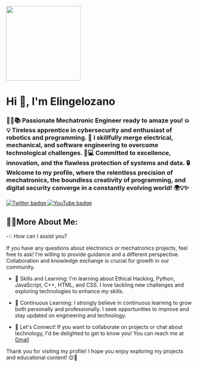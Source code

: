 <div id="header" align="left">
  <img src="https://giphy.com/gifs/13HgwGsXF0aiGY" width="200"/>
  <h1 aling="center"> Hi 👋, I'm Elingelozano</h1>
  <h3 aling="center">🔧🤖📚 Passionate Mechatronic Engineer ready to amaze you! 💥💡 Tireless apprentice in cybersecurity and enthusiast       of robotics and programming. 🚀 I skillfully merge electrical, mechanical, and software engineering to overcome technological               challenges. 💪💻 Committed to excellence, innovation, and the flawless protection of systems and data. 🔒 Welcome to my profile, 
    where the relentless precision of mechatronics, the boundless creativity of programming, and digital security converge in a constantly       evolving world! 🌍💡✨
  </h3>
</div
<div id="badges" style="text-align: center;">
  <a href="https://twitter.com/FREDERICKLOZA14" target="_blank">
    <img src="https://img.shields.io/twitter/url?url=https%3A%2F%2Ftwitter.com%2FFREDERICKLOZA14&style=piso&logo=twitter&logoColor=azul&label=TWITTER&color=abcdef"
    alt="Twitter badge" />
  </a>
  <a href="https://www.youtube.com/channel/UCUiCC8V7dfOqVDS-1pG_5tg" target="_blank">
    <img src="https://img.shields.io/youtube/channel/subscribers/UCUiCC8V7dfOqVDS-1pG_5tg?label=YouTube"
    alt="YouTube badge" />
  </a>
</div>


<p><h2> 👨‍💻More About Me: </h2></p>
<p> -💡 How can I assist you?</p>
If you have any questions about electronics or mechatronics projects, feel free to ask! I'm willing to provide guidance and a different perspective. Collaboration and knowledge exchange is crucial for growth in our community.
  
- 🔧 Skills and Learning:
I'm learning about Ethical Hacking, Python, JavaScript, C++, HTML, and CSS. I love tackling new challenges and exploring technologies to enhance my skills.

- 🌱 Continuous Learning:
I strongly believe in continuous learning to grow both personally and professionally. I seek opportunities to improve and stay updated on engineering and technology.

- 📢 Let's Connect!
If you want to collaborate on projects or chat about technology, I'd be delighted to get to know you! You can reach me at [Gmail](ingfredericklozano@gmail.com)

Thank you for visiting my profile! I hope you enjoy exploring my projects and educational content! 😊🚀


